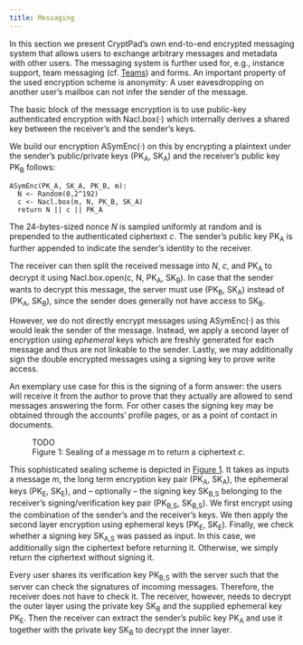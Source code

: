 ```yaml
---
title: Messaging
---
```


In this section we present CryptPad’s own end-to-end encrypted messaging
system that allows users to exchange arbitrary messages and metadata
with other users. The messaging system is further used for, e.g.,
instance support, team messaging (cf. [Teams](../teams)) and forms.
An important property of the used encryption scheme is anonymity: A user
eavesdropping on another user’s mailbox can not infer the sender of the message.

The basic block of the message encryption is to use public-key authenticated
encryption with Nacl.box(·) which internally derives a shared key between the
receiver’s and the sender’s keys.

We build our encryption ASymEnc(·) on this by encrypting a plaintext under the
sender’s public/private keys (PK<sub>A</sub>, SK<sub>A</sub>) and the receiver’s
public key PK<sub>B</sub>
follows:

```
ASymEnc(PK_A, SK_A, PK_B, m):
  N <- Random(0,2^192)
  c <- Nacl.box(m, N, PK_B, SK_A)
  return N || c || PK_A
```

The 24-bytes-sized nonce *N* is sampled uniformly at random and is
prepended to the authenticated ciphertext *c*.
The sender’s public key PK<sub>A</sub> is further appended to indicate the
sender’s identity to the receiver.

The receiver can then split the received message into *N*, *c*, and
PK<sub>A</sub> to decrypt it using
Nacl.box.open(c, N, PK<sub>A</sub>, SK<sub>B</sub>).
In case that the sender wants to decrypt this message, the server must
use (PK<sub>B</sub>, SK<sub>A</sub>) instead of (PK<sub>A</sub>,
SK<sub>B</sub>),
since the sender does generally not have access to SK<sub>B</sub>.

However, we do not directly encrypt messages using ASymEnc(·) as this would leak
the sender of the message.
Instead, we apply a second layer of encryption using *ephemeral* keys which are
freshly generated for each message and thus are not linkable to the sender.
Lastly, we may additionally sign the double encrypted messages using a signing
key to prove write access.

An exemplary use case for this is the signing of a form answer: the
users will receive it from the author to prove that they actually are
allowed to send messages answering the form. For other cases the signing
key may be obtained through the accounts’ profile pages, or as a point
of contact in documents.

<figure id="fig:sealing">
TODO
<figcaption>Figure 1: Sealing of a message <span class="math inline"><em>m</em></span> to
return a ciphertext <span class="math inline"><em>c</em></span>.</figcaption>
</figure>

This sophisticated sealing scheme is depicted in
<a href="#fig:sealing" data-reference-type="ref"
data-reference="fig:sealing">Figure 1</a>. It takes as inputs a message *m*, the
long term encryption key pair (PK<sub>A</sub>, SK<sub>A</sub>), the ephemeral
keys (PK<sub>E</sub>, SK<sub>E</sub>), and – optionally – the signing key
SK<sub>B,S</sub> belonging to the receiver’s signing/verification key pair
(PK<sub>B,S</sub>, SK<sub>B,S</sub>).
We first encrypt using the combination of the sender’s and the receiver’s keys.
We then apply the second layer encryption using ephemeral keys (PK<sub>E</sub>,
SK<sub>E</sub>).
Finally, we check whether a signing key SK<sub>A,S</sub> was passed as input.
In this case, we additionally sign the ciphertext before returning it.
Otherwise, we simply return the ciphertext without signing it.

Every user shares its verification key PK<sub>B,S</sub> with the server such
that the server can check the signatures of incoming messages.
Therefore, the receiver does not have to check it.
The receiver, however, needs to decrypt the outer layer using the private key
SK<sub>B</sub> and the supplied ephemeral key PK<sub>E</sub>.
Then the receiver can extract the sender’s public key PK<sub>A</sub> and use it
together with the private key SK<sub>B</sub> to decrypt the inner layer.

